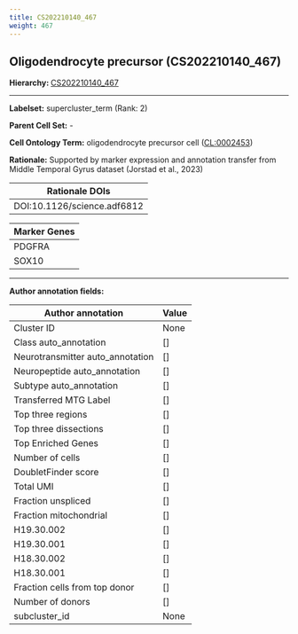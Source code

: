 ```yaml
---
title: CS202210140_467
weight: 467
---
```

## Oligodendrocyte precursor (CS202210140_467)
<b>Hierarchy: </b>
[CS202210140_467](https://purl.brain-bican.org/taxonomy/CS202210140#CS202210140_467)

---


**Labelset:** supercluster_term (Rank: 2)

**Parent Cell Set:** -



**Cell Ontology Term:**  oligodendrocyte precursor cell ([CL:0002453](https://www.ebi.ac.uk/ols/ontologies/cl/terms?obo_id=CL:0002453)) 

**Rationale:** Supported by marker expression and annotation transfer from Middle Temporal Gyrus dataset (Jorstad et al., 2023)

| Rationale DOIs |
|----------------|
|DOI:10.1126/science.adf6812|

[MARKER GENES.]: #


| Marker Genes |
|--------------|
|PDGFRA|
|SOX10|

---

[TRANSFERRED ANNOTATIONS.]: #


[AUTHOR ANNOTATION FIELDS.]: #


**Author annotation fields:**

| Author annotation | Value |
|-------------------|-------|
|Cluster ID|None|
|Class auto_annotation|[]|
|Neurotransmitter auto_annotation|[]|
|Neuropeptide auto_annotation|[]|
|Subtype auto_annotation|[]|
|Transferred MTG Label|[]|
|Top three regions|[]|
|Top three dissections|[]|
|Top Enriched Genes|[]|
|Number of cells|[]|
|DoubletFinder score|[]|
|Total UMI|[]|
|Fraction unspliced|[]|
|Fraction mitochondrial|[]|
|H19.30.002|[]|
|H19.30.001|[]|
|H18.30.002|[]|
|H18.30.001|[]|
|Fraction cells from top donor|[]|
|Number of donors|[]|
|subcluster_id|None|
